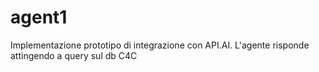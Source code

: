 # agent1
Implementazione prototipo di integrazione con API.AI.
L'agente risponde attingendo a query sul db C4C
